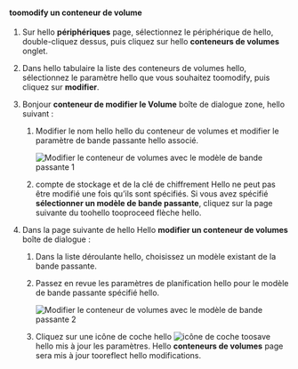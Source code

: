 <!--author=SharS last changed: 1/7/2016-->

#### <a name="toomodify-a-volume-container"></a>toomodify un conteneur de volume
1. Sur hello **périphériques** page, sélectionnez le périphérique de hello, double-cliquez dessus, puis cliquez sur hello **conteneurs de volumes** onglet.
2. Dans hello tabulaire la liste des conteneurs de volumes hello, sélectionnez le paramètre hello que vous souhaitez toomodify, puis cliquez sur **modifier**.
3. Bonjour **conteneur de modifier le Volume** boîte de dialogue zone, hello suivant :
   
   1. Modifier le nom hello hello du conteneur de volumes et modifier le paramètre de bande passante hello associé. 
      
       ![Modifier le conteneur de volumes avec le modèle de bande passante 1](./media/storsimple-modify-volume-container/HCS_ModifyVCBT1-include.png)
   2. compte de stockage et de la clé de chiffrement Hello ne peut pas être modifié une fois qu’ils sont spécifiés. Si vous avez spécifié **sélectionner un modèle de bande passante**, cliquez sur la page suivante du toohello tooproceed flèche hello.
4. Dans la page suivante de hello Hello **modifier un conteneur de volumes** boîte de dialogue :
   
   1. Dans la liste déroulante hello, choisissez un modèle existant de la bande passante.
   2. Passez en revue les paramètres de planification hello pour le modèle de bande passante spécifié hello.
      
       ![Modifier le conteneur de volumes avec le modèle de bande passante 2](./media/storsimple-modify-volume-container/HCS_ModifyVCBT2-include.png)
   3. Cliquez sur une icône de coche hello ![icône de coche](./media/storsimple-modify-volume-container/HCS_CheckIcon-include.png) toosave hello mis à jour les paramètres. Hello **conteneurs de volumes** page sera mis à jour tooreflect hello modifications.

